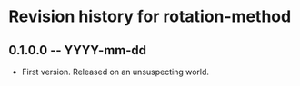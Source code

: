 # Revision history for rotation-method

## 0.1.0.0 -- YYYY-mm-dd

* First version. Released on an unsuspecting world.
